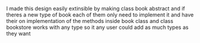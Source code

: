 I made this design easily extinsible by making class book abstract and if theres a new type of book each of them only need to implement it and have their on implementation of the methods inside book class and class bookstore works with any type so it any user could add as much types as they want

